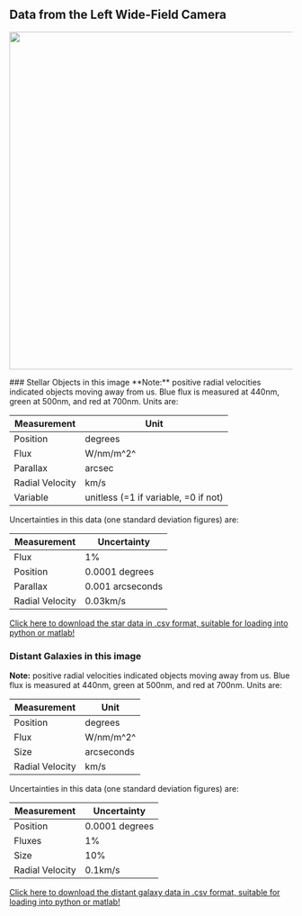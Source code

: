 ## Data from the Left Wide-Field Camera
<p align="middle"><img src="../Left/Left.png" width="600"/></p>
### Stellar Objects in this image
**Note:** positive radial velocities indicated objects moving away from us.
Blue flux is measured at 440nm, green at 500nm, and red at 700nm.
Units are:

 Measurement | Unit 
--- | ---
 Position | degrees
 Flux | W/nm/m^2^
 Parallax | arcsec
 Radial Velocity | km/s
 Variable | unitless (=1 if variable, =0 if not)

Uncertainties in this data (one standard deviation figures) are:

 Measurement | Uncertainty 
--- | ---
 Flux | 1%
 Position | 0.0001 degrees
 Parallax | 0.001 arcseconds
 Radial Velocity | 0.03km/s

[Click here to download the star data in .csv format, suitable for loading into python or matlab!](Left/Star_Data.csv)

### Distant Galaxies in this image
**Note:** positive radial velocities indicated objects moving away from us.
Blue flux is measured at 440nm, green at 500nm, and red at 700nm.
Units are:

 Measurement | Unit 
--- | ---
 Position | degrees
 Flux | W/nm/m^2^
 Size | arcseconds
 Radial Velocity | km/s

Uncertainties in this data (one standard deviation figures) are:

 Measurement | Uncertainty 
--- | ---
 Position | 0.0001 degrees 
 Fluxes | 1% 
 Size | 10% 
 Radial Velocity | 0.1km/s

[Click here to download the distant galaxy data in .csv format, suitable for loading into python or matlab!](Left/Distant_Galaxy_Data.csv)
